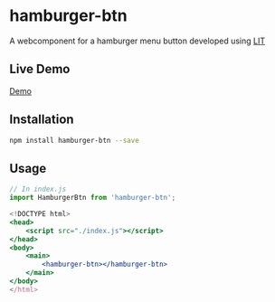 # hamburger-btn

A webcomponent for a hamburger menu button developed using [LIT](https://lit.dev/)

## Live Demo

[Demo](https://firstprateek.github.io/hamburger-btn/)

## Installation

```bash
npm install hamburger-btn --save
```

## Usage

```js
// In index.js
import HamburgerBtn from 'hamburger-btn';
```

```jsx
<!DOCTYPE html>
<head>
    <script src="./index.js"></script>
</head>
<body>
    <main>
        <hamburger-btn></hamburger-btn>
    </main>
</body>
</html>
```
